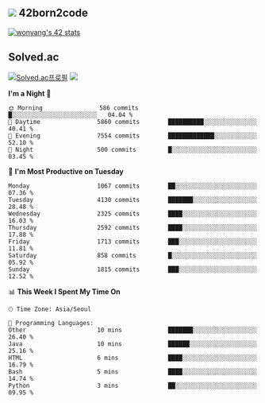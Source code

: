 
## <img src="https://img.shields.io/badge/-000000?style=flat&logo=42&logoColor=white"> 42born2code
<!--[![wonyang's 42 stats](https://badge42.vercel.app/api/v2/cl5nhe5b6007809kydha7ht42/stats?cursusId=21&coalitionId=88)](https://profile.intra.42.fr/users/wonyang)-->

[![wonyang's 42 stats](https://badge.mediaplus.ma/starryblue/wonyang?1337Badge=off&UM6P=off)](https://github.com/oakoudad/badge42)

## Solved.ac
[![Solved.ac프로필](http://mazassumnida.wtf/api/v2/generate_badge?boj=bennyws)](https://solved.ac/bennyws)
<a href="https://solved.ac/bennyws"><img src="http://mazandi.herokuapp.com/api?handle=bennyws&theme=cold"/></a>

<!--START_SECTION:waka-->
**I'm a Night 🦉** 

```text
🌞 Morning                586 commits         █░░░░░░░░░░░░░░░░░░░░░░░░   04.04 % 
🌆 Daytime                5860 commits        ██████████░░░░░░░░░░░░░░░   40.41 % 
🌃 Evening                7554 commits        █████████████░░░░░░░░░░░░   52.10 % 
🌙 Night                  500 commits         █░░░░░░░░░░░░░░░░░░░░░░░░   03.45 % 
```
📅 **I'm Most Productive on Tuesday** 

```text
Monday                   1067 commits        ██░░░░░░░░░░░░░░░░░░░░░░░   07.36 % 
Tuesday                  4130 commits        ███████░░░░░░░░░░░░░░░░░░   28.48 % 
Wednesday                2325 commits        ████░░░░░░░░░░░░░░░░░░░░░   16.03 % 
Thursday                 2592 commits        ████░░░░░░░░░░░░░░░░░░░░░   17.88 % 
Friday                   1713 commits        ███░░░░░░░░░░░░░░░░░░░░░░   11.81 % 
Saturday                 858 commits         █░░░░░░░░░░░░░░░░░░░░░░░░   05.92 % 
Sunday                   1815 commits        ███░░░░░░░░░░░░░░░░░░░░░░   12.52 % 
```


📊 **This Week I Spent My Time On** 

```text
🕑︎ Time Zone: Asia/Seoul

💬 Programming Languages: 
Other                    10 mins             ███████░░░░░░░░░░░░░░░░░░   26.40 % 
Java                     10 mins             ██████░░░░░░░░░░░░░░░░░░░   25.16 % 
HTML                     6 mins              ████░░░░░░░░░░░░░░░░░░░░░   16.79 % 
Bash                     5 mins              ████░░░░░░░░░░░░░░░░░░░░░   14.74 % 
Python                   3 mins              ██░░░░░░░░░░░░░░░░░░░░░░░   09.95 % 
```


<!--END_SECTION:waka-->
